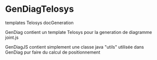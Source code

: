 GenDiagTelosys
==============

templates  Telosys docGeneration

GenDiag contient un template Telosys pour la generation de diagramme joint.js

GenDiagJS contient simplement une classe java "utils" utilisée dans GenDiag pur faire du calcul de positionnement
